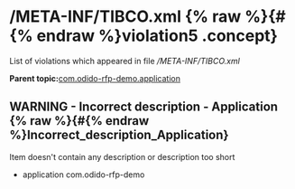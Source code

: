 # /META-INF/TIBCO.xml {% raw %}{#{% endraw %}violation5 .concept}

List of violations which appeared in file */META-INF/TIBCO.xml*

**Parent topic:**[com.odido-rfp-demo.application](../../../qa/projects/com.odido-rfp-demo.application.md)

## WARNING - Incorrect description - Application {% raw %}{#{% endraw %}Incorrect_description_Application}

Item doesn't contain any description or description too short

-   application com.odido-rfp-demo

